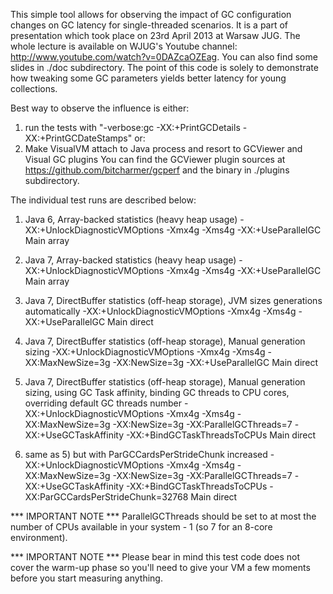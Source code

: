 This simple tool allows for observing the impact of GC configuration changes on GC latency for single-threaded scenarios.
It is a part of presentation which took place on 23rd April 2013 at Warsaw JUG. The whole lecture is available on WJUG's Youtube channel: http://www.youtube.com/watch?v=0DAZcaOZEag.
You can also find some slides in ./doc subdirectory.
The point of this code is solely to demonstrate how tweaking some GC parameters yields better latency for young collections.

Best way to observe the influence is either:
1) run the tests with "-verbose:gc -XX:+PrintGCDetails -XX:+PrintGCDateStamps"
or:
2) Make VisualVM attach to Java process and resort to GCViewer and Visual GC plugins
You can find the GCViewer plugin sources at https://github.com/bitcharmer/gcperf and the binary in ./plugins subdirectory.

The individual test runs are described below:

1) Java 6, Array-backed statistics (heavy heap usage)
-XX:+UnlockDiagnosticVMOptions -Xmx4g -Xms4g -XX:+UseParallelGC Main array

2) Java 7, Array-backed statistics (heavy heap usage)
-XX:+UnlockDiagnosticVMOptions -Xmx4g -Xms4g -XX:+UseParallelGC Main array

3) Java 7, DirectBuffer statistics (off-heap storage), JVM sizes generations automatically
-XX:+UnlockDiagnosticVMOptions -Xmx4g -Xms4g -XX:+UseParallelGC Main direct

4) Java 7, DirectBuffer statistics (off-heap storage), Manual generation sizing
-XX:+UnlockDiagnosticVMOptions -Xmx4g -Xms4g -XX:MaxNewSize=3g -XX:NewSize=3g -XX:+UseParallelGC Main direct

5) Java 7, DirectBuffer statistics (off-heap storage), Manual generation sizing, using GC Task affinity, binding GC threads to CPU cores, overriding default GC threads number
-XX:+UnlockDiagnosticVMOptions -Xmx4g -Xms4g -XX:MaxNewSize=3g -XX:NewSize=3g -XX:ParallelGCThreads=7 -XX:+UseGCTaskAffinity -XX:+BindGCTaskThreadsToCPUs Main direct

6) same as 5) but with ParGCCardsPerStrideChunk increased
-XX:+UnlockDiagnosticVMOptions -Xmx4g -Xms4g -XX:MaxNewSize=3g -XX:NewSize=3g -XX:ParallelGCThreads=7 -XX:+UseGCTaskAffinity -XX:+BindGCTaskThreadsToCPUs -XX:ParGCCardsPerStrideChunk=32768 Main direct

*** IMPORTANT NOTE ***
ParallelGCThreads should be set to at most the number of CPUs available in your system - 1 (so 7 for an 8-core environment).

*** IMPORTANT NOTE ***
Please bear in mind this test code does not cover the warm-up phase so you'll need to give your VM a few moments before you start measuring anything.